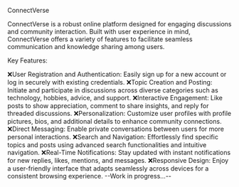 ConnectVerse

ConnectVerse is a robust online platform designed for engaging discussions and community interaction. Built with user experience in mind, ConnectVerse offers a variety of features to facilitate seamless communication and knowledge sharing among users.

Key Features:

❌User Registration and Authentication: Easily sign up for a new account or log in securely with existing credentials.
❌Topic Creation and Posting: Initiate and participate in discussions across diverse categories such as technology, hobbies, advice, and support.
❌Interactive Engagement: Like posts to show appreciation, comment to share insights, and reply for threaded discussions.
❌Personalization: Customize user profiles with profile pictures, bios, and additional details to enhance community connections.
❌Direct Messaging: Enable private conversations between users for more personal interactions.
❌Search and Navigation: Effortlessly find specific topics and posts using advanced search functionalities and intuitive navigation.
❌Real-Time Notifications: Stay updated with instant notifications for new replies, likes, mentions, and messages.
❌Responsive Design: Enjoy a user-friendly interface that adapts seamlessly across devices for a consistent browsing experience.
--Work in progress...--